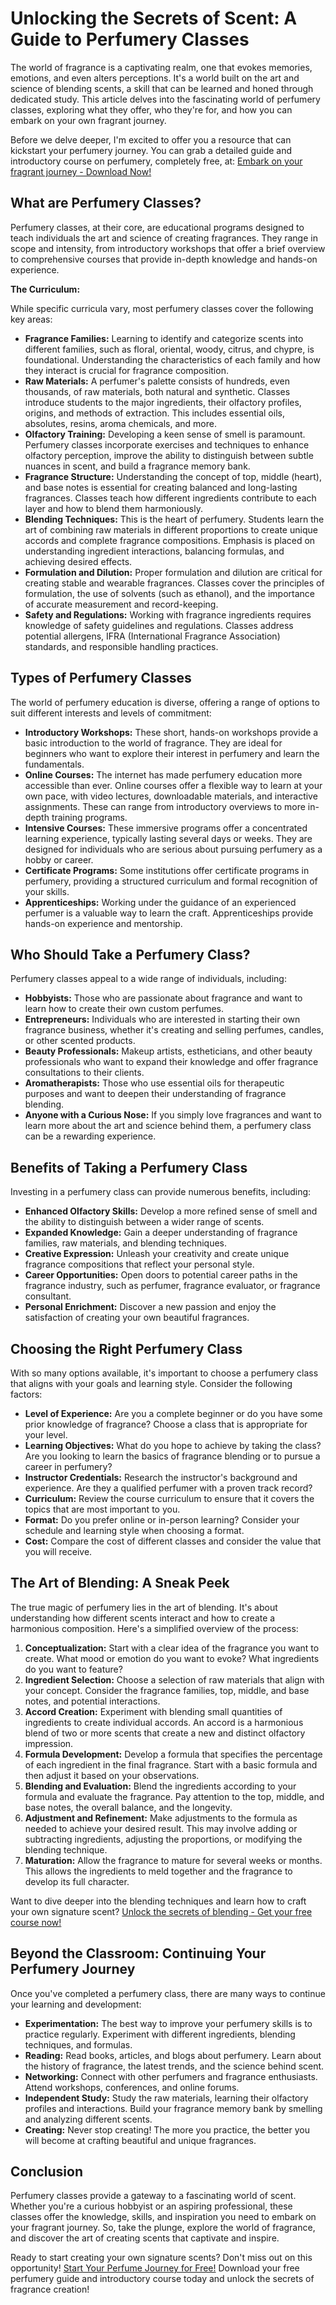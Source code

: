 # Unlocking the Secrets of Scent: A Guide to Perfumery Classes

The world of fragrance is a captivating realm, one that evokes memories, emotions, and even alters perceptions. It's a world built on the art and science of blending scents, a skill that can be learned and honed through dedicated study. This article delves into the fascinating world of perfumery classes, exploring what they offer, who they're for, and how you can embark on your own fragrant journey.

Before we delve deeper, I'm excited to offer you a resource that can kickstart your perfumery journey. You can grab a detailed guide and introductory course on perfumery, completely free, at:  [Embark on your fragrant journey - Download Now!](https://udemywork.com/perfumery-classes)

## What are Perfumery Classes?

Perfumery classes, at their core, are educational programs designed to teach individuals the art and science of creating fragrances. They range in scope and intensity, from introductory workshops that offer a brief overview to comprehensive courses that provide in-depth knowledge and hands-on experience.

**The Curriculum:**

While specific curricula vary, most perfumery classes cover the following key areas:

*   **Fragrance Families:** Learning to identify and categorize scents into different families, such as floral, oriental, woody, citrus, and chypre, is foundational. Understanding the characteristics of each family and how they interact is crucial for fragrance composition.
*   **Raw Materials:** A perfumer's palette consists of hundreds, even thousands, of raw materials, both natural and synthetic. Classes introduce students to the major ingredients, their olfactory profiles, origins, and methods of extraction. This includes essential oils, absolutes, resins, aroma chemicals, and more.
*   **Olfactory Training:** Developing a keen sense of smell is paramount. Perfumery classes incorporate exercises and techniques to enhance olfactory perception, improve the ability to distinguish between subtle nuances in scent, and build a fragrance memory bank.
*   **Fragrance Structure:** Understanding the concept of top, middle (heart), and base notes is essential for creating balanced and long-lasting fragrances. Classes teach how different ingredients contribute to each layer and how to blend them harmoniously.
*   **Blending Techniques:** This is the heart of perfumery. Students learn the art of combining raw materials in different proportions to create unique accords and complete fragrance compositions. Emphasis is placed on understanding ingredient interactions, balancing formulas, and achieving desired effects.
*   **Formulation and Dilution:** Proper formulation and dilution are critical for creating stable and wearable fragrances. Classes cover the principles of formulation, the use of solvents (such as ethanol), and the importance of accurate measurement and record-keeping.
*   **Safety and Regulations:** Working with fragrance ingredients requires knowledge of safety guidelines and regulations. Classes address potential allergens, IFRA (International Fragrance Association) standards, and responsible handling practices.

## Types of Perfumery Classes

The world of perfumery education is diverse, offering a range of options to suit different interests and levels of commitment:

*   **Introductory Workshops:** These short, hands-on workshops provide a basic introduction to the world of fragrance. They are ideal for beginners who want to explore their interest in perfumery and learn the fundamentals.
*   **Online Courses:** The internet has made perfumery education more accessible than ever. Online courses offer a flexible way to learn at your own pace, with video lectures, downloadable materials, and interactive assignments. These can range from introductory overviews to more in-depth training programs.
*   **Intensive Courses:** These immersive programs offer a concentrated learning experience, typically lasting several days or weeks. They are designed for individuals who are serious about pursuing perfumery as a hobby or career.
*   **Certificate Programs:** Some institutions offer certificate programs in perfumery, providing a structured curriculum and formal recognition of your skills.
*   **Apprenticeships:** Working under the guidance of an experienced perfumer is a valuable way to learn the craft. Apprenticeships provide hands-on experience and mentorship.

## Who Should Take a Perfumery Class?

Perfumery classes appeal to a wide range of individuals, including:

*   **Hobbyists:** Those who are passionate about fragrance and want to learn how to create their own custom perfumes.
*   **Entrepreneurs:** Individuals who are interested in starting their own fragrance business, whether it's creating and selling perfumes, candles, or other scented products.
*   **Beauty Professionals:** Makeup artists, estheticians, and other beauty professionals who want to expand their knowledge and offer fragrance consultations to their clients.
*   **Aromatherapists:** Those who use essential oils for therapeutic purposes and want to deepen their understanding of fragrance blending.
*   **Anyone with a Curious Nose:** If you simply love fragrances and want to learn more about the art and science behind them, a perfumery class can be a rewarding experience.

## Benefits of Taking a Perfumery Class

Investing in a perfumery class can provide numerous benefits, including:

*   **Enhanced Olfactory Skills:** Develop a more refined sense of smell and the ability to distinguish between a wider range of scents.
*   **Expanded Knowledge:** Gain a deeper understanding of fragrance families, raw materials, and blending techniques.
*   **Creative Expression:** Unleash your creativity and create unique fragrance compositions that reflect your personal style.
*   **Career Opportunities:** Open doors to potential career paths in the fragrance industry, such as perfumer, fragrance evaluator, or fragrance consultant.
*   **Personal Enrichment:** Discover a new passion and enjoy the satisfaction of creating your own beautiful fragrances.

## Choosing the Right Perfumery Class

With so many options available, it's important to choose a perfumery class that aligns with your goals and learning style. Consider the following factors:

*   **Level of Experience:** Are you a complete beginner or do you have some prior knowledge of fragrance? Choose a class that is appropriate for your level.
*   **Learning Objectives:** What do you hope to achieve by taking the class? Are you looking to learn the basics of fragrance blending or to pursue a career in perfumery?
*   **Instructor Credentials:** Research the instructor's background and experience. Are they a qualified perfumer with a proven track record?
*   **Curriculum:** Review the course curriculum to ensure that it covers the topics that are most important to you.
*   **Format:** Do you prefer online or in-person learning? Consider your schedule and learning style when choosing a format.
*   **Cost:** Compare the cost of different classes and consider the value that you will receive.

## The Art of Blending: A Sneak Peek

The true magic of perfumery lies in the art of blending. It's about understanding how different scents interact and how to create a harmonious composition. Here's a simplified overview of the process:

1.  **Conceptualization:** Start with a clear idea of the fragrance you want to create. What mood or emotion do you want to evoke? What ingredients do you want to feature?
2.  **Ingredient Selection:** Choose a selection of raw materials that align with your concept. Consider the fragrance families, top, middle, and base notes, and potential interactions.
3.  **Accord Creation:** Experiment with blending small quantities of ingredients to create individual accords. An accord is a harmonious blend of two or more scents that create a new and distinct olfactory impression.
4.  **Formula Development:** Develop a formula that specifies the percentage of each ingredient in the final fragrance. Start with a basic formula and then adjust it based on your observations.
5.  **Blending and Evaluation:** Blend the ingredients according to your formula and evaluate the fragrance. Pay attention to the top, middle, and base notes, the overall balance, and the longevity.
6.  **Adjustment and Refinement:** Make adjustments to the formula as needed to achieve your desired result. This may involve adding or subtracting ingredients, adjusting the proportions, or modifying the blending technique.
7.  **Maturation:** Allow the fragrance to mature for several weeks or months. This allows the ingredients to meld together and the fragrance to develop its full character.

Want to dive deeper into the blending techniques and learn how to craft your own signature scent?  [Unlock the secrets of blending - Get your free course now!](https://udemywork.com/perfumery-classes)

## Beyond the Classroom: Continuing Your Perfumery Journey

Once you've completed a perfumery class, there are many ways to continue your learning and development:

*   **Experimentation:** The best way to improve your perfumery skills is to practice regularly. Experiment with different ingredients, blending techniques, and formulas.
*   **Reading:** Read books, articles, and blogs about perfumery. Learn about the history of fragrance, the latest trends, and the science behind scent.
*   **Networking:** Connect with other perfumers and fragrance enthusiasts. Attend workshops, conferences, and online forums.
*   **Independent Study:** Study the raw materials, learning their olfactory profiles and interactions. Build your fragrance memory bank by smelling and analyzing different scents.
*   **Creating:** Never stop creating! The more you practice, the better you will become at crafting beautiful and unique fragrances.

## Conclusion

Perfumery classes provide a gateway to a fascinating world of scent. Whether you're a curious hobbyist or an aspiring professional, these classes offer the knowledge, skills, and inspiration you need to embark on your fragrant journey. So, take the plunge, explore the world of fragrance, and discover the art of creating scents that captivate and inspire.

Ready to start creating your own signature scents? Don't miss out on this opportunity! [Start Your Perfume Journey for Free!](https://udemywork.com/perfumery-classes) Download your free perfumery guide and introductory course today and unlock the secrets of fragrance creation!
